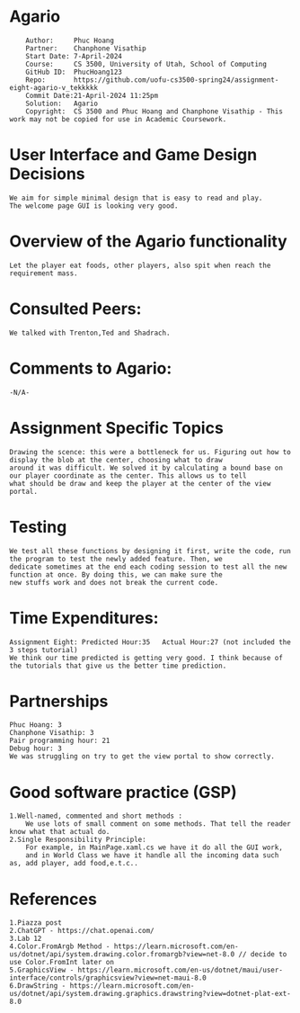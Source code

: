 # Agario
```
	Author:     Phuc Hoang
	Partner:    Chanphone Visathip
	Start Date: 7-April-2024
	Course:     CS 3500, University of Utah, School of Computing
	GitHub ID:  PhucHoang123
	Repo:		https://github.com/uofu-cs3500-spring24/assignment-eight-agario-v_tekkkkk
	Commit Date:21-April-2024 11:25pm
	Solution:	Agario
	Copyright:  CS 3500 and Phuc Hoang and Chanphone Visathip - This work may not be copied for use in Academic Coursework.
```

# User Interface and Game Design Decisions
	We aim for simple minimal design that is easy to read and play.
	The welcome page GUI is looking very good.
# Overview of the Agario functionality
	Let the player eat foods, other players, also spit when reach the requirement mass. 
# Consulted Peers:
	We talked with Trenton,Ted and Shadrach.
# Comments to Agario:
	-N/A-
# Assignment Specific Topics
	Drawing the scence: this were a bottleneck for us. Figuring out how to display the blob at the center, choosing what to draw
	around it was difficult. We solved it by calculating a bound base on our player coordinate as the center. This allows us to tell
	what should be draw and keep the player at the center of the view portal.
# Testing
	We test all these functions by designing it first, write the code, run the program to test the newly added feature. Then, we
	dedicate sometimes at the end each coding session to test all the new function at once. By doing this, we can make sure the 
	new stuffs work and does not break the current code.
# Time Expenditures:
	Assignment Eight: Predicted Hour:35   Actual Hour:27 (not included the 3 steps tutorial)
	We think our time predicted is getting very good. I think because of the tutorials that give us the better time prediction.
# Partnerships
	Phuc Hoang: 3
	Chanphone Visathip: 3 
	Pair programming hour: 21
	Debug hour: 3
	We was struggling on try to get the view portal to show correctly. 

# Good software practice (GSP)	
	1.Well-named, commented and short methods : 
		We use lots of small comment on some methods. That tell the reader know what that actual do.
	2.Single Responsibility Principle:
		For example, in MainPage.xaml.cs we have it do all the GUI work,
		and in World Class we have it handle all the incoming data such as, add player, add food,e.t.c..	
# References
	1.Piazza post
	2.ChatGPT - https://chat.openai.com/
	3.Lab 12
	4.Color.FromArgb Method - https://learn.microsoft.com/en-us/dotnet/api/system.drawing.color.fromargb?view=net-8.0 // decide to use Color.FromInt later on
	5.GraphicsView - https://learn.microsoft.com/en-us/dotnet/maui/user-interface/controls/graphicsview?view=net-maui-8.0
	6.DrawString - https://learn.microsoft.com/en-us/dotnet/api/system.drawing.graphics.drawstring?view=dotnet-plat-ext-8.0
	
	
	
	
